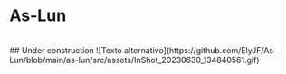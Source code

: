 # As-Lun #
<br>
## Under construction
![Texto alternativo](https://github.com/ElyJF/As-Lun/blob/main/as-lun/src/assets/InShot_20230630_134840561.gif)
